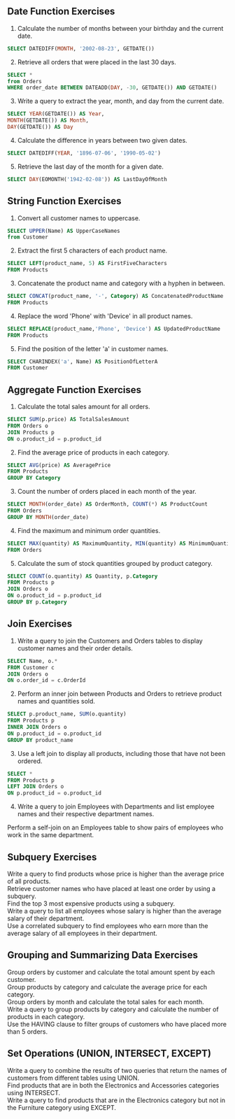 ## Date Function Exercises<br>
1. Calculate the number of months between your birthday and the current date.
~~~sql
SELECT DATEDIFF(MONTH, '2002-08-23', GETDATE())
~~~

2. Retrieve all orders that were placed in the last 30 days.
~~~sql
SELECT * 
from Orders
WHERE order_date BETWEEN DATEADD(DAY, -30, GETDATE()) AND GETDATE()
~~~

3. Write a query to extract the year, month, and day from the current date.
~~~sql
SELECT YEAR(GETDATE()) AS Year,
MONTH(GETDATE()) AS Month,
DAY(GETDATE()) AS Day
~~~

4. Calculate the difference in years between two given dates.
~~~sql
SELECT DATEDIFF(YEAR, '1896-07-06', '1990-05-02')
~~~

5. Retrieve the last day of the month for a given date.
~~~sql
SELECT DAY(EOMONTH('1942-02-08')) AS LastDayOfMonth
~~~


## String Function Exercises<br>
1. Convert all customer names to uppercase.
~~~sql
SELECT UPPER(Name) AS UpperCaseNames
from Customer
~~~

2. Extract the first 5 characters of each product name.
~~~sql
SELECT LEFT(product_name, 5) AS FirstFiveCharacters
FROM Products 
~~~

3. Concatenate the product name and category with a hyphen in between.
~~~sql
SELECT CONCAT(product_name, '-', Category) AS ConcatenatedProductName
FROM Products 
~~~

4. Replace the word 'Phone' with 'Device' in all product names.
~~~sql
SELECT REPLACE(product_name,'Phone', 'Device') AS UpdatedProductName
FROM Products
~~~

5. Find the position of the letter 'a' in customer names.
~~~sql
SELECT CHARINDEX('a', Name) AS PositionOfLetterA
FROM Customer
~~~

## Aggregate Function Exercises<br>
1. Calculate the total sales amount for all orders.
~~~sql
SELECT SUM(p.price) AS TotalSalesAmount
FROM Orders o
JOIN Products p
ON o.product_id = p.product_id
~~~

2. Find the average price of products in each category.
~~~sql
SELECT AVG(price) AS AveragePrice
FROM Products
GROUP BY Category
~~~

3. Count the number of orders placed in each month of the year.
~~~sql
SELECT MONTH(order_date) AS OrderMonth, COUNT(*) AS ProductCount
FROM Orders
GROUP BY MONTH(order_date)
~~~

4. Find the maximum and minimum order quantities.
~~~sql
SELECT MAX(quantity) AS MaximumQuantity, MIN(quantity) AS MinimumQuantity
FROM Orders
~~~

5. Calculate the sum of stock quantities grouped by product category.
~~~sql
SELECT COUNT(o.quantity) AS Quantity, p.Category
FROM Products p 
JOIN Orders o
ON o.product_id = p.product_id
GROUP BY p.Category
~~~

## Join Exercises<br>
1. Write a query to join the Customers and Orders tables to display customer names and their order details.
~~~sql
SELECT Name, o.*
FROM Customer c
JOIN Orders o
ON o.order_id = c.OrderId
~~~

2. Perform an inner join between Products and Orders to retrieve product names and quantities sold.
~~~sql
SELECT p.product_name, SUM(o.quantity)
FROM Products p
INNER JOIN Orders o
ON p.product_id = o.product_id
GROUP BY product_name
~~~

3. Use a left join to display all products, including those that have not been ordered.
~~~sql
SELECT * 
FROM Products p
LEFT JOIN Orders o
ON p.product_id = o.product_id
~~~

4. Write a query to join Employees with Departments and list employee names and their respective department names.

Perform a self-join on an Employees table to show pairs of employees who work in the same department.<br>


## Subquery Exercises
Write a query to find products whose price is higher than the average price of all products.<br>
Retrieve customer names who have placed at least one order by using a subquery.<br>
Find the top 3 most expensive products using a subquery.<br>
Write a query to list all employees whose salary is higher than the average salary of their department.<br>
Use a correlated subquery to find employees who earn more than the average salary of all employees in their department.<br>


## Grouping and Summarizing Data Exercises<br>
Group orders by customer and calculate the total amount spent by each customer.<br>
Group products by category and calculate the average price for each category.<br>
Group orders by month and calculate the total sales for each month.<br>
Write a query to group products by category and calculate the number of products in each category.<br>
Use the HAVING clause to filter groups of customers who have placed more than 5 orders.<br>


## Set Operations (UNION, INTERSECT, EXCEPT)<br>
Write a query to combine the results of two queries that return the names of customers from different tables using UNION.<br>
Find products that are in both the Electronics and Accessories categories using INTERSECT.<br>
Write a query to find products that are in the Electronics category but not in the Furniture category using EXCEPT.<br>